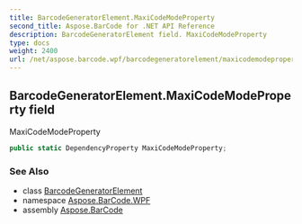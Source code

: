```yaml
---
title: BarcodeGeneratorElement.MaxiCodeModeProperty
second_title: Aspose.BarCode for .NET API Reference
description: BarcodeGeneratorElement field. MaxiCodeModeProperty
type: docs
weight: 2400
url: /net/aspose.barcode.wpf/barcodegeneratorelement/maxicodemodeproperty/
---
```

## BarcodeGeneratorElement.MaxiCodeModeProperty field

MaxiCodeModeProperty

```csharp
public static DependencyProperty MaxiCodeModeProperty;
```

### See Also

* class [BarcodeGeneratorElement](../)
* namespace [Aspose.BarCode.WPF](../../barcodegeneratorelement/)
* assembly [Aspose.BarCode](../../../)


